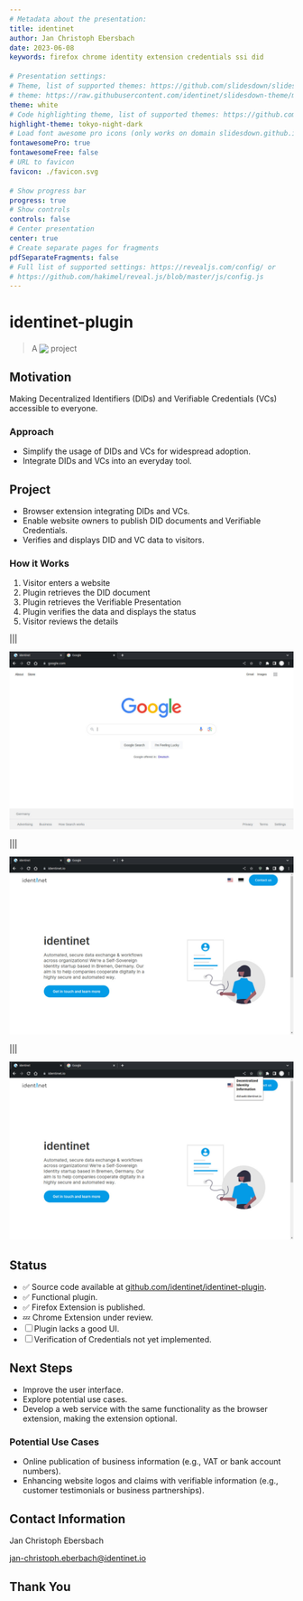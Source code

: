 ```yaml
---
# Metadata about the presentation:
title: identinet
author: Jan Christoph Ebersbach
date: 2023-06-08
keywords: firefox chrome identity extension credentials ssi did

# Presentation settings:
# Theme, list of supported themes: https://github.com/slidesdown/slidesdown/tree/main/docs/reveal.js/dist/theme
# theme: https://raw.githubusercontent.com/identinet/slidesdown-theme/main/identinet.css
theme: white
# Code highlighting theme, list of supported themes: https://github.com/slidesdown/slidesdown/tree/main/docs/reveal.js/plugin/highlight
highlight-theme: tokyo-night-dark
# Load font awesome pro icons (only works on domain slidesdown.github.io) free icons work everywhere. If both are enabled the pro icons are loaded
fontawesomePro: true
fontawesomeFree: false
# URL to favicon
favicon: ./favicon.svg

# Show progress bar
progress: true
# Show controls
controls: false
# Center presentation
center: true
# Create separate pages for fragments
pdfSeparateFragments: false
# Full list of supported settings: https://revealjs.com/config/ or
# https://github.com/hakimel/reveal.js/blob/master/js/config.js
---
```


# identinet-plugin

> A
> <img src="https://didhack.xyz/assets/images/didhack-v2.1-147x42.png"
style="padding: 0; margin: 0; position: relative; top: 0.18em" />
> project

## Motivation

Making Decentralized Identifiers (DIDs) and Verifiable Credentials (VCs)
accessible to everyone.

### Approach

- Simplify the usage of DIDs and VCs for widespread adoption.
  <!-- .element: class="fragment" -->
- Integrate DIDs and VCs into an everyday tool.
  <!-- .element: class="fragment" -->

## Project

- Browser extension integrating DIDs and VCs.
  <!-- .element: class="fragment" -->
- Enable website owners to publish DID documents and Verifiable Credentials.
  <!-- .element: class="fragment" -->
- Verifies and displays DID and VC data to visitors.
  <!-- .element: class="fragment" -->

### How it Works

<ol>
  <li class="fragment">Visitor <i class="fa-duotone fa-user" style="color: #039BE5"></i> enters a website
     <i class="fa-duotone fa-browser" style="color: #039BE5"></i>
  </li>
  <li class="fragment">Plugin <i class="fa-duotone fa-puzzle-piece-simple" style="color: #039BE5"></i>
     retrieves the DID document
     <i class="fa-duotone fa-fingerprint" style="color: #039BE5"></i>
  </li>
  <li class="fragment">Plugin <i class="fa-duotone fa-puzzle-piece-simple" style="color: #039BE5"></i>
     retrieves the Verifiable Presentation
     <i class="fa-duotone fa-address-card" style="color: #039BE5"></i>
  </li>
  <li class="fragment">Plugin <i class="fa-duotone fa-puzzle-piece-simple" style="color: #039BE5"></i>
     verifies the data and displays the status
     <i class="fa-duotone fa-shield-slash" style="color: #039BE5"></i>
     <i class="fa-duotone fa-shield-check" style="color: #039BE5"></i>
     <i class="fa-duotone fa-shield-plus" style="color: #039BE5"></i>
     <i class="fa-duotone fa-shield-xmark" style="color: #039BE5"></i>
  </li>
  <li class="fragment">Visitor <i class="fa-duotone fa-user" style="color: #039BE5"></i> reviews the details
     <i class="fa-duotone fa-puzzle-piece-simple" style="color: #039BE5"></i>
  </li>
</ol>

|||

![](./images/1_no_did_information.jpeg)

|||

![](./images/2_did_information_available.jpeg)

|||

![](./images/3_did_details.jpeg)

## Status

- ✅ Source code available at
  [github.com/identinet/identinet-plugin](https://github.com/identinet/identinet-plugin).
- ✅ Functional plugin.
- ✅ Firefox Extension is published.
- 💤 Chrome Extension under review.
- ☐ Plugin lacks a good UI.
- ☐ Verification of Credentials not yet implemented.

## Next Steps

- Improve the user interface.
- Explore potential use cases.
- Develop a web service with the same functionality as the browser extension,
  making the extension optional.

### Potential Use Cases

- Online publication of business information (e.g., VAT or bank account
  numbers).
- Enhancing website logos and claims with verifiable information (e.g., customer
  testimonials or business partnerships).

## Contact Information

Jan Christoph Ebersbach

jan-christoph.eberbach@identinet.io

## Thank You
